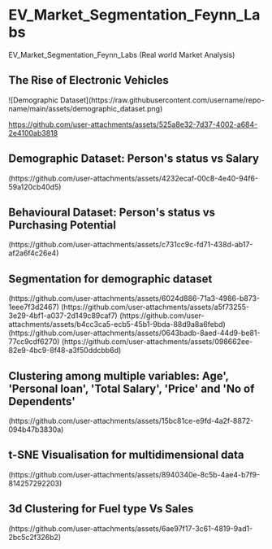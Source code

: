 # EV_Market_Segmentation_Feynn_Labs
EV_Market_Segmentation_Feynn_Labs (Real world Market Analysis)
<h2>The Rise of Electronic Vehicles</h2>
![Demographic Dataset](https://raw.githubusercontent.com/username/repo-name/main/assets/demographic_dataset.png)

 https://github.com/user-attachments/assets/525a8e32-7d37-4002-a684-2e4100ab3818
<h2>Demographic Dataset: Person's status vs Salary</h2>
 (https://github.com/user-attachments/assets/4232ecaf-00c8-4e40-94f6-59a120cb40d5)
<h2>Behavioural Dataset: Person's status vs Purchasing Potential</h2>
 (https://github.com/user-attachments/assets/c731cc9c-fd71-438d-ab17-af2a6f4c26e4)
<h2>Segmentation for demographic dataset</h2>
 (https://github.com/user-attachments/assets/6024d886-71a3-4986-b873-1eee7f3d2467)
 (https://github.com/user-attachments/assets/a5f73255-3e29-4bf1-a037-2d149c89caf7)
 (https://github.com/user-attachments/assets/b4cc3ca5-ecb5-45b1-9bda-88d9a8a6febd)
 (https://github.com/user-attachments/assets/0643badb-8aed-44d9-be81-77cc9cdf6270)
 (https://github.com/user-attachments/assets/098662ee-82e9-4bc9-8f48-a3f50ddcbb6d)
<h2>Clustering among multiple variables: Age', 'Personal loan', 'Total Salary', 'Price' and 'No of Dependents'</h2>
 (https://github.com/user-attachments/assets/15bc81ce-e9fd-4a2f-8872-094b47b3830a)
<h2>t-SNE Visualisation for multidimensional data</h2>
 (https://github.com/user-attachments/assets/8940340e-8c5b-4ae4-b7f9-814257292203)
<h2>3d Clustering for Fuel type Vs Sales </h2>
 (https://github.com/user-attachments/assets/6ae97f17-3c61-4819-9ad1-2bc5c2f326b2)

